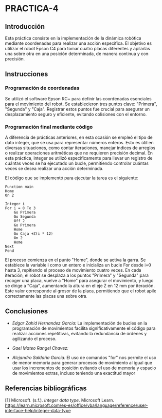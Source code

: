 # PRACTICA-4

## Introducción
Esta práctica consiste en la implementación de la dinámica robótica mediante coordenadas para realizar una acción específica. El objetivo es utilizar el robot Epson C4 para tomar cuatro placas diferentes y apilarlas una sobre otra en una posición determinada, de manera continua y con precisión.

## Instrucciones
### Programación de coordenadas

Se utilizó el software Epson RC+ para definir las coordenadas esenciales para el movimiento del robot. Se establecieron tres puntos clave: "Primera", "Segunda" y "Caja". Registrar estos puntos fue crucial para asegurar un desplazamiento seguro y eficiente, evitando colisiones con el entorno.

### Programación final mediante código

A diferencia de prácticas anteriores, en esta ocasión se empleó el tipo de dato integer, que se usa para representar números enteros. Esto es útil en diversas situaciones, como contar iteraciones, manejar índices de arreglos o realizar operaciones aritméticas que no requieren precisión decimal. En esta práctica, integer se utilizó específicamente para llevar un registro de cuántas veces se ha ejecutado un bucle, permitiendo controlar cuántas veces se desea realizar una acción determinada.

El código que se implementó para ejecutar la tarea es el siguiente:

```
Function main
Home
On 2

Integer i
For i = 0 To 3
    Go Primera
    Go Segunda
    Off 2
    Go Primera
    Home
    Go Caja +Z(i * 12)
    On 2
    Home
Next
Fend
```

El proceso comienza en el punto "Home", donde se activa la garra. Se establece la variable i como un entero e inicializa un bucle For desde i=0 hasta 3, repitiendo el proceso de movimiento cuatro veces. En cada iteración, el robot se desplaza a los puntos "Primera" y "Segunda" para recoger una placa, vuelve a "Home" para asegurar el movimiento, y luego se dirige a "Caja", aumentando la altura en el eje Z en 12 mm por iteración. Este valor corresponde al grosor de la placa, permitiendo que el robot apile correctamente las placas una sobre otra.

## Conclusiones
- *Edgar Zahid Hernandez Garcia:*
La implementación de bucles en la programación de movimientos facilita significativamente el código para realizar acciones repetitivas, evitando la redundancia de órdenes y agilizando el proceso.

- *Gael Mateo Rangel Chavez:*

  
- *Alejandro Saldaña Garcia:*
  El uso de comandos "for" nos permite el uso de menor memoria para generar procesos de movimiento al igual que usar los incrementos de posición evitando el uso de memoria y espacio de movimientos extras, incluso teniendo una exactitud mayor
## Referencias bibliográficas
[1] Microsoft. (s.f.). *Integer data type*. Microsoft Learn. https://learn.microsoft.com/es-es/office/vba/language/reference/user-interface-help/integer-data-type


